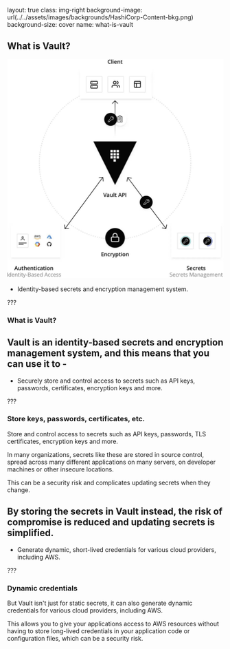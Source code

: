 layout: true
class: img-right
background-image: url(../../assets/images/backgrounds/HashiCorp-Content-bkg.png)
background-size: cover
name: what-is-vault

## What is Vault?
![](./assets/images/vault-presentation/vault-example.jpg)

- Identity-based secrets and encryption management system.

???

### What is Vault?
Vault is an identity-based secrets and encryption management system, and this means that you can use it to -
--
- Securely store and control access to secrets such as API keys, passwords, certificates, encryption keys and more.

???

### Store keys, passwords, certificates, etc.
Store and control access to secrets such as API keys, passwords, TLS certificates, encryption keys and more.

In many organizations, secrets like these are stored in source control, spread across many different applications on many servers, on developer machines or other insecure locations.

This can be a security risk and complicates updating secrets when they change.

By storing the secrets in Vault instead, the risk of compromise is reduced and updating secrets is simplified.
--
- Generate dynamic, short-lived credentials for various cloud providers, including AWS.

???

### Dynamic credentials
But Vault isn't just for static secrets, it can also generate dynamic credentials for various cloud providers, including AWS.

This allows you to give your applications access to AWS resources without having to store long-lived credentials in your application code or configuration files, which can be a security risk.
